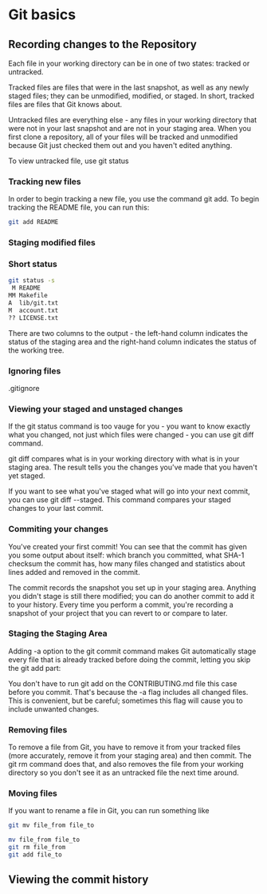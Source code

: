 # Git basics

## Recording changes to the Repository

Each file in your working directory can be in one of two states: tracked or untracked.

Tracked files are files that were in the last snapshot, as well as any newly staged files; they can be unmodified, modified, or staged. In short, tracked files are files that Git knows about.

Untracked files are everything else - any files in your working directory that were not in your last snapshot and are not in your staging area. When you first clone a repository, all of your files will be tracked and unmodified because Git just checked them out and you haven't edited anything.

To view untracked file, use git status

### Tracking new files

In order to begin tracking a new file, you use the command git add. To begin tracking the README file, you can run this:

```bash
git add README
```

### Staging modified files

### Short status

```bash
git status -s
 M README
MM Makefile
A  lib/git.txt
M  account.txt
?? LICENSE.txt
```

There are two columns to the output - the left-hand column indicates the status of the staging area and the right-hand column indicates the status of the working tree.

### Ignoring files

.gitignore

### Viewing your staged and unstaged changes

If the git status command is too vauge for you - you want to know exactly what you changed, not just which files were changed - you can use git diff command. 

git diff compares what is in your working directory with what is in your staging area. The result tells you the changes you've made that you haven't yet staged.

If you want to see what you've staged what will go into your next commit, you can use git diff --staged. This command compares your staged changes to your last commit.

### Commiting your changes

You've created your first commit! You can see that the commit has given you some output about itself: which branch you committed, what SHA-1 checksum the commit has, how many files changed and statistics about lines added and removed in the commit.

The commit records the snapshot you set up in your staging area. Anything you didn't stage is still there modified; you can do another commit to add it to your history. Every time you perform a commit, you're recording a snapshot of your project that you can revert to or compare to later.

### Staging the Staging Area

Adding -a option to the git commit command makes Git automatically stage every file that is already tracked before doing the commit, letting you skip the git add part:

You don't have to run git add on the CONTRIBUTING.md file this case before you commit. That's because the -a flag includes all changed files. This is convenient, but be careful; sometimes this flag will cause you to include unwanted changes. 

### Removing files

To remove a file from Git, you have to remove it from your tracked files (more accurately, remove it from your staging area) and then commit. The git rm command does that, and also removes the file from your working directory so you don't see it as an untracked file the next time around.

### Moving files

If you want to rename a file in Git, you can run something like

```bash
git mv file_from file_to
```

```bash
mv file_from file_to
git rm file_from
git add file_to
```

## Viewing the commit history
